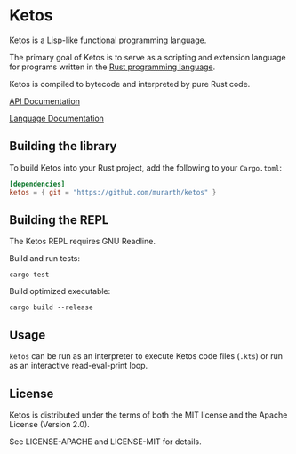 # Ketos

Ketos is a Lisp-like functional programming language.

The primary goal of Ketos is to serve as a scripting and extension language for
programs written in the [Rust programming language](https://www.rust-lang.org).

Ketos is compiled to bytecode and interpreted by pure Rust code.

[API Documentation](https://murarth.github.io/ketos/ketos/index.html)

[Language Documentation](docs/README.md)

## Building the library

To build Ketos into your Rust project, add the following to your `Cargo.toml`:

```toml
[dependencies]
ketos = { git = "https://github.com/murarth/ketos" }
```

## Building the REPL

The Ketos REPL requires GNU Readline.

Build and run tests:

    cargo test

Build optimized executable:

    cargo build --release

## Usage

`ketos` can be run as an interpreter to execute Ketos code files (`.kts`)
or run as an interactive read-eval-print loop.

## License

Ketos is distributed under the terms of both the MIT license and the
Apache License (Version 2.0).

See LICENSE-APACHE and LICENSE-MIT for details.
